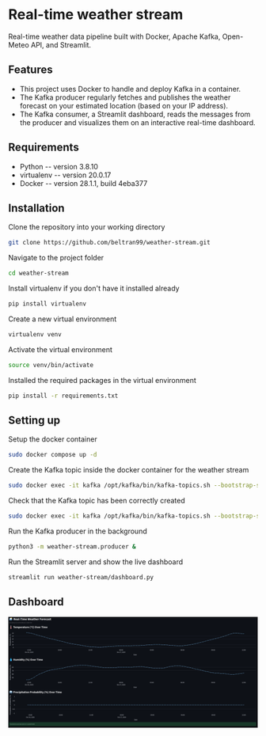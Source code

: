 # Real-time weather stream
Real-time weather data pipeline built with Docker, Apache Kafka, Open-Meteo API, and Streamlit.

## Features

- This project uses Docker to handle and deploy Kafka in a container.
- The Kafka producer regularly fetches and publishes the weather forecast on your estimated location (based on your IP address).
- The Kafka consumer, a Streamlit dashboard, reads the messages from the producer and visualizes them on an interactive real-time dashboard.

## Requirements
- Python -- version 3.8.10
- virtualenv -- version 20.0.17
- Docker -- version 28.1.1, build 4eba377

## Installation
Clone the repository into your working directory
```bash
git clone https://github.com/beltran99/weather-stream.git
```

Navigate to the project folder
```bash
cd weather-stream
```

Install virtualenv if you don't have it installed already
```bash
pip install virtualenv
```

Create a new virtual environment
```bash
virtualenv venv
```

Activate the virtual environment
```bash
source venv/bin/activate
```

Installed the required packages in the virtual environment
```bash
pip install -r requirements.txt
```

## Setting up
Setup the docker container
```bash
sudo docker compose up -d
```

Create the Kafka topic inside the docker container for the weather stream
```bash
sudo docker exec -it kafka /opt/kafka/bin/kafka-topics.sh --bootstrap-server localhost:9092 --create --topic weather-data --partitions 1 --replication-factor 1
```

Check that the Kafka topic has been correctly created
```bash
sudo docker exec -it kafka /opt/kafka/bin/kafka-topics.sh --bootstrap-server localhost:9092 --list
```

Run the Kafka producer in the background
```bash
python3 -m weather-stream.producer &
```

Run the Streamlit server and show the live dashboard
```bash
streamlit run weather-stream/dashboard.py
```

## Dashboard
![dashboard](dashboard.png "Screenshot of weather dashboard")